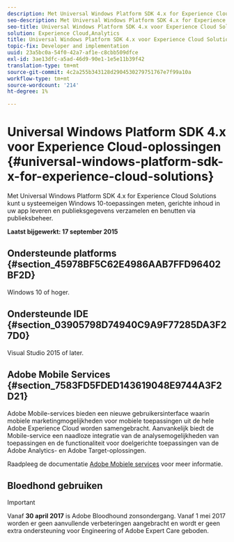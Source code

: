 ```yaml
---
description: Met Universal Windows Platform SDK 4.x for Experience Cloud Solutions kunt u systeemeigen Windows 10-toepassingen meten, gerichte inhoud in uw app leveren en publieksgegevens verzamelen en benutten via publieksbeheer.
seo-description: Met Universal Windows Platform SDK 4.x for Experience Cloud Solutions kunt u systeemeigen Windows 10-toepassingen meten, gerichte inhoud in uw app leveren en publieksgegevens verzamelen en benutten via publieksbeheer.
seo-title: Universal Windows Platform SDK 4.x voor Experience Cloud Solutions
solution: Experience Cloud,Analytics
title: Universal Windows Platform SDK 4.x voor Experience Cloud Solutions
topic-fix: Developer and implementation
uuid: 23a5bc0a-54f0-42a7-af1e-c8cbb509dfce
exl-id: 3ae13dfc-a5ad-46d9-90e1-1e5e11b39f42
translation-type: tm+mt
source-git-commit: 4c2a255b343128d2904530279751767e7f99a10a
workflow-type: tm+mt
source-wordcount: '214'
ht-degree: 1%

---
```


# Universal Windows Platform SDK 4.x voor Experience Cloud-oplossingen {#universal-windows-platform-sdk-x-for-experience-cloud-solutions}

Met Universal Windows Platform SDK 4.x for Experience Cloud Solutions kunt u systeemeigen Windows 10-toepassingen meten, gerichte inhoud in uw app leveren en publieksgegevens verzamelen en benutten via publieksbeheer.

**Laatst bijgewerkt: 17 september 2015**

## Ondersteunde platforms {#section_45978BF5C62E4986AAB7FFD96402BF2D}

Windows 10 of hoger.

## Ondersteunde IDE {#section_03905798D74940C9A9F77285DA3F27D0}

Visual Studio 2015 of later.

## Adobe Mobile Services {#section_7583FD5FDED143619048E9744A3F2D21}

Adobe Mobile-services bieden een nieuwe gebruikersinterface waarin mobiele marketingmogelijkheden voor mobiele toepassingen uit de hele Adobe Experience Cloud worden samengebracht. Aanvankelijk biedt de Mobile-service een naadloze integratie van de analysemogelijkheden van toepassingen en de functionaliteit voor doelgerichte toepassingen van de Adobe Analytics- en Adobe Target-oplossingen.

Raadpleeg de documentatie [Adobe Mobiele services](/help/using/home.md) voor meer informatie.

## Bloedhond gebruiken

>[!IMPORTANT]
>
>Vanaf **30 april 2017** is Adobe Bloodhound zonsondergang. Vanaf 1 mei 2017 worden er geen aanvullende verbeteringen aangebracht en wordt er geen extra ondersteuning voor Engineering of Adobe Expert Care geboden.
